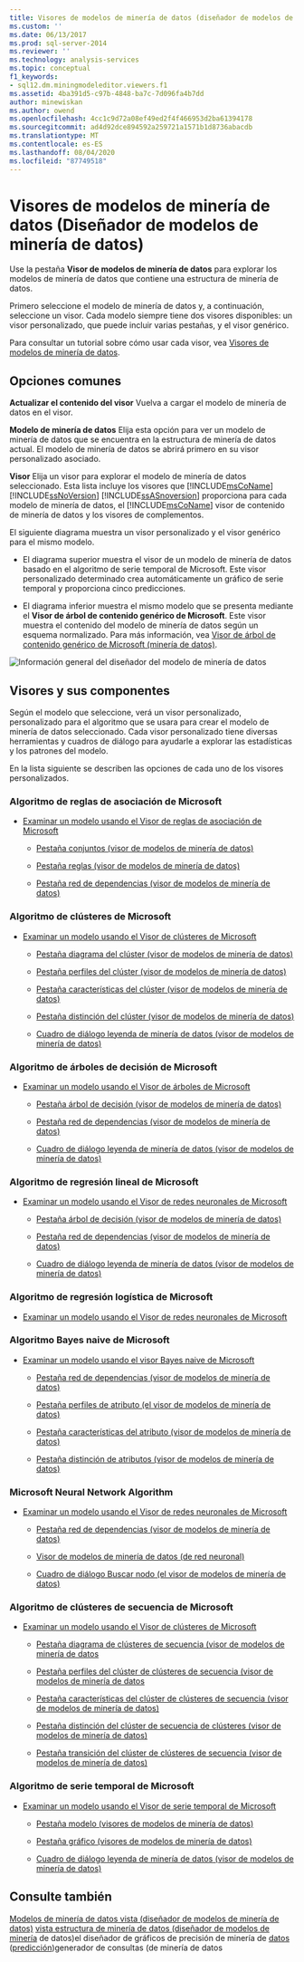 ```yaml
---
title: Visores de modelos de minería de datos (diseñador de modelos de minería de datos) | Microsoft Docs
ms.custom: ''
ms.date: 06/13/2017
ms.prod: sql-server-2014
ms.reviewer: ''
ms.technology: analysis-services
ms.topic: conceptual
f1_keywords:
- sql12.dm.miningmodeleditor.viewers.f1
ms.assetid: 4ba391d5-c97b-4848-ba7c-7d096fa4b7dd
author: minewiskan
ms.author: owend
ms.openlocfilehash: 4cc1c9d72a08ef49ed2f4f466953d2ba61394178
ms.sourcegitcommit: ad4d92dce894592a259721a1571b1d8736abacdb
ms.translationtype: MT
ms.contentlocale: es-ES
ms.lasthandoff: 08/04/2020
ms.locfileid: "87749518"
---
```

# <a name="mining-model-viewers-data-mining-model-designer"></a>Visores de modelos de minería de datos (Diseñador de modelos de minería de datos)
  Use la pestaña **Visor de modelos de minería de datos** para explorar los modelos de minería de datos que contiene una estructura de minería de datos.

 Primero seleccione el modelo de minería de datos y, a continuación, seleccione un visor. Cada modelo siempre tiene dos visores disponibles: un visor personalizado, que puede incluir varias pestañas, y el visor genérico.

 Para consultar un tutorial sobre cómo usar cada visor, vea [Visores de modelos de minería de datos](data-mining/data-mining-model-viewers.md).

## <a name="common-options"></a>Opciones comunes
 **Actualizar el contenido del visor** Vuelva a cargar el modelo de minería de datos en el visor.

 **Modelo de minería de datos** Elija esta opción para ver un modelo de minería de datos que se encuentra en la estructura de minería de datos actual. El modelo de minería de datos se abrirá primero en su visor personalizado asociado.

 **Visor** Elija un visor para explorar el modelo de minería de datos seleccionado. Esta lista incluye los visores que [!INCLUDE[msCoName](../includes/msconame-md.md)] [!INCLUDE[ssNoVersion](../includes/ssnoversion-md.md)] [!INCLUDE[ssASnoversion](../includes/ssasnoversion-md.md)] proporciona para cada modelo de minería de datos, el [!INCLUDE[msCoName](../includes/msconame-md.md)] visor de contenido de minería de datos y los visores de complementos.

 El siguiente diagrama muestra un visor personalizado y el visor genérico para el mismo modelo.

-   El diagrama superior muestra el visor de un modelo de minería de datos basado en el algoritmo de serie temporal de Microsoft. Este visor personalizado determinado crea automáticamente un gráfico de serie temporal y proporciona cinco predicciones.

-   El diagrama inferior muestra el mismo modelo que se presenta mediante el **Visor de árbol de contenido genérico de Microsoft**. Este visor muestra el contenido del modelo de minería de datos según un esquema normalizado. Para más información, vea [Visor de árbol de contenido genérico de Microsoft &#40;minería de datos&#41;](microsoft-generic-content-tree-viewer-data-mining.md).

 ![Información general del diseñador del modelo de minería de datos](media/generic-mining-model-tab1.gif "Información general del diseñador del modelo de minería de datos")

## <a name="viewers-and-their-components"></a>Visores y sus componentes
 Según el modelo que seleccione, verá un visor personalizado, personalizado para el algoritmo que se usara para crear el modelo de minería de datos seleccionado. Cada visor personalizado tiene diversas herramientas y cuadros de diálogo para ayudarle a explorar las estadísticas y los patrones del modelo.

 En la lista siguiente se describen las opciones de cada uno de los visores personalizados.

### <a name="microsoft-association-rules-algorithm"></a>Algoritmo de reglas de asociación de Microsoft

-   [Examinar un modelo usando el Visor de reglas de asociación de Microsoft](data-mining/browse-a-model-using-the-microsoft-association-rules-viewer.md)

    -   [Pestaña conjuntos &#40;visor de modelos de minería de datos&#41;](itemsets-tab-mining-model-viewer.md)

    -   [Pestaña reglas &#40;visor de modelos de minería de datos&#41;](rules-tab-mining-model-viewer.md)

    -   [Pestaña red de dependencias &#40;visor de modelos de minería de datos&#41;](dependency-network-tab-mining-model-viewer.md)

### <a name="microsoft-clustering-algorithm"></a>Algoritmo de clústeres de Microsoft

-   [Examinar un modelo usando el Visor de clústeres de Microsoft](data-mining/browse-a-model-using-the-microsoft-cluster-viewer.md)

    -   [Pestaña diagrama del clúster &#40;visor de modelos de minería de datos&#41;](cluster-diagram-tab-mining-model-viewer.md)

    -   [Pestaña perfiles del clúster &#40;visor de modelos de minería de datos&#41;](cluster-profiles-tab-mining-model-viewer.md)

    -   [Pestaña características del clúster &#40;visor de modelos de minería de datos&#41;](cluster-characteristics-tab-mining-model-viewer.md)

    -   [Pestaña distinción del clúster &#40;visor de modelos de minería de datos&#41;](cluster-discrimination-tab-mining-model-viewer.md)

    -   [Cuadro de diálogo leyenda de minería de datos &#40;visor de modelos de minería de datos&#41;](mining-legend-dialog-box-mining-model-viewer.md)

### <a name="microsoft-decision-tree-algorithm"></a>Algoritmo de árboles de decisión de Microsoft

-   [Examinar un modelo usando el Visor de árboles de Microsoft](data-mining/browse-a-model-using-the-microsoft-tree-viewer.md)

    -   [Pestaña árbol de decisión &#40;visor de modelos de minería de datos&#41;](decision-tree-tab-mining-model-viewer.md)

    -   [Pestaña red de dependencias &#40;visor de modelos de minería de datos&#41;](dependency-network-tab-mining-model-viewer.md)

    -   [Cuadro de diálogo leyenda de minería de datos &#40;visor de modelos de minería de datos&#41;](mining-legend-dialog-box-mining-model-viewer.md)

### <a name="microsoft-linear-regression-algorithm"></a>Algoritmo de regresión lineal de Microsoft

-   [Examinar un modelo usando el Visor de redes neuronales de Microsoft](data-mining/browse-a-model-using-the-microsoft-neural-network-viewer.md)

    -   [Pestaña árbol de decisión &#40;visor de modelos de minería de datos&#41;](decision-tree-tab-mining-model-viewer.md)

    -   [Pestaña red de dependencias &#40;visor de modelos de minería de datos&#41;](dependency-network-tab-mining-model-viewer.md)

    -   [Cuadro de diálogo leyenda de minería de datos &#40;visor de modelos de minería de datos&#41;](mining-legend-dialog-box-mining-model-viewer.md)

### <a name="microsoft-logistic-regression-algorithm"></a>Algoritmo de regresión logística de Microsoft

-   [Examinar un modelo usando el Visor de redes neuronales de Microsoft](data-mining/browse-a-model-using-the-microsoft-neural-network-viewer.md)

### <a name="microsoft-nave-bayes-algorithm"></a>Algoritmo Bayes naive de Microsoft

-   [Examinar un modelo usando el visor Bayes naive de Microsoft](data-mining/browse-a-model-using-the-microsoft-naive-bayes-viewer.md)

    -   [Pestaña red de dependencias &#40;visor de modelos de minería de datos&#41;](dependency-network-tab-mining-model-viewer.md)

    -   [Pestaña perfiles de atributo &#40;el visor de modelos de minería de datos&#41;](attribute-profiles-tab-mining-model-viewer.md)

    -   [Pestaña características del atributo &#40;visor de modelos de minería de datos&#41;](attribute-characteristics-tab-mining-model-viewer.md)

    -   [Pestaña distinción de atributos &#40;visor de modelos de minería de datos&#41;](attribute-discrimination-tab-mining-model-viewer.md)

### <a name="microsoft-neural-network-algorithm"></a>Microsoft Neural Network Algorithm

-   [Examinar un modelo usando el Visor de redes neuronales de Microsoft](data-mining/browse-a-model-using-the-microsoft-neural-network-viewer.md)

    -   [Pestaña red de dependencias &#40;visor de modelos de minería de datos&#41;](dependency-network-tab-mining-model-viewer.md)

    -   [Visor de modelos de minería de datos &#40;de red neuronal&#41;](neural-network-mining-model-viewer.md)

    -   [Cuadro de diálogo Buscar nodo &#40;el visor de modelos de minería de datos&#41;](find-node-dialog-box-mining-model-viewer.md)

### <a name="microsoft-sequence-clustering-algorithm"></a>Algoritmo de clústeres de secuencia de Microsoft

-   [Examinar un modelo usando el Visor de clústeres de Microsoft](data-mining/browse-a-model-using-the-microsoft-sequence-cluster-viewer.md)

    -   [Pestaña diagrama de clústeres de secuencia &#40;visor de modelos de minería de datos](sequence-clustering-cluster-diagram-tab-mining-model-viewer.md)

    -   [Pestaña perfiles del clúster de clústeres de secuencia &#40;visor de modelos de minería de datos](sequence-clustering-cluster-profiles-tab-mining-model-viewer.md)

    -   [Pestaña características del clúster de clústeres de secuencia &#40;visor de modelos de minería de datos&#41;](sequence-clustering-cluster-characteristics-tab-mining-model-viewer.md)

    -   [Pestaña distinción del clúster de secuencia de clústeres &#40;visor de modelos de minería de datos&#41;](sequence-clustering-cluster-discrimination-tab-mining-model-viewer.md)

    -   [Pestaña transición del clúster de clústeres de secuencia &#40;visor de modelos de minería de datos&#41;](sequence-clustering-cluster-transition-tab-mining-model-viewer.md)

### <a name="microsoft-time-series-algorithm"></a>Algoritmo de serie temporal de Microsoft

-   [Examinar un modelo usando el Visor de serie temporal de Microsoft](data-mining/browse-a-model-using-the-microsoft-time-series-viewer.md)

    -   [Pestaña modelo &#40;visores de modelos de minería de datos&#41;](model-tab-mining-model-viewers.md)

    -   [Pestaña gráfico &#40;visores de modelos de minería de datos&#41;](chart-tab-mining-model-viewers.md)

    -   [Cuadro de diálogo leyenda de minería de datos &#40;visor de modelos de minería de datos&#41;](mining-legend-dialog-box-mining-model-viewer.md)

## <a name="see-also"></a>Consulte también
 [Modelos de minería de datos vista &#40;diseñador de modelos de minería de datos&#41;](mining-models-view-data-mining-model-designer.md) [vista estructura de minería de datos &#40;diseñador de modelos de minería](mining-structure-view-data-mining-model-designer.md) de datos&#41;el diseñador de gráficos de precisión de minería de [datos](mining-accuracy-chart-designer-data-mining.md) &#40;[predicción](prediction-query-builder-data-mining.md)&#41;generador de consultas &#40;de minería de datos


